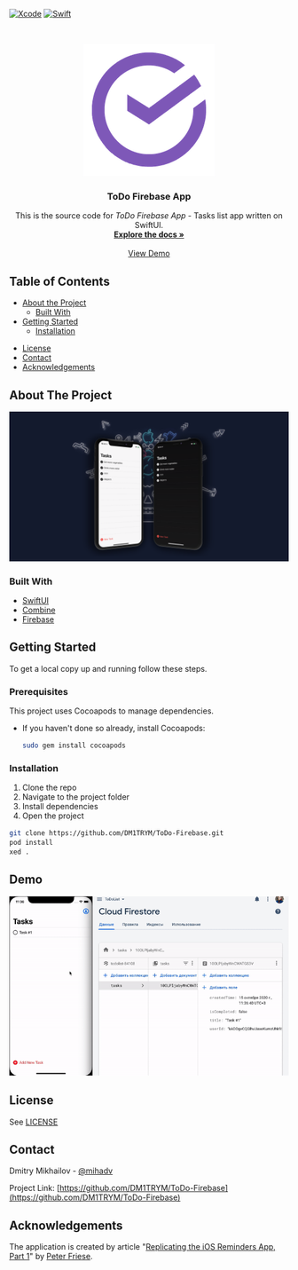 <!-- PROJECT SHIELDS -->
[![Xcode][xcode-shield]][xcode-url]
[![Swift][swift-shield]][swift-url]


<!-- PROJECT LOGO -->
<br />
<p align="center">
  <a href="https://github.com/DM1TRYM/ToDo-Firebase">
    <img src="ToDoList/ToDoIcon.png" alt="Logo">
  </a>

  <h3 align="center">ToDo Firebase App</h3>

  <p align="center">
    This is the source code for <i>ToDo Firebase App</i> - Tasks list app written on SwiftUI.
    <br />
    <a href="https://github.com/DM1TRYM/ToDo-Firebase"><strong>Explore the docs »</strong></a>
    <br />
    <br />
    <a href="https://github.com/DM1TRYM/ToDo-Firebase#Demo">View Demo</a>
  </p>
</p>

<!-- TABLE OF CONTENTS -->
## Table of Contents

* [About the Project](#about-the-project)
  * [Built With](#built-with)
* [Getting Started](#getting-started)
  <!-- * [Prerequisites](#prerequisites) -->
  * [Installation](#installation)
<!-- * [Usage](#usage) -->
<!-- * [Roadmap](#roadmap) -->
* [License](#license)
* [Contact](#contact)
* [Acknowledgements](#acknowledgements)

<!-- ABOUT THE PROJECT -->
## About The Project

![Screenshot][product-screenshot]

### Built With

* [SwiftUI](https://developer.apple.com/xcode/swiftui/)
* [Combine](https://developer.apple.com/documentation/combine)
* [Firebase](https://firebase.google.com)

<!-- GETTING STARTED -->
## Getting Started

To get a local copy up and running follow these steps.

### Prerequisites

This project uses Cocoapods to manage dependencies.

* If you haven't done so already, install Cocoapods:

  ``` bash
  sudo gem install cocoapods
  ```

### Installation

1. Clone the repo
2. Navigate to the project folder
3. Install dependencies
4. Open the project

``` bash
git clone https://github.com/DM1TRYM/ToDo-Firebase.git
pod install
xed .
```

<!-- Demo -->
## Demo

![Demo][product-demo]


<!-- LICENSE -->
## License

See [LICENSE](LICENSE)

<!-- CONTACT -->
## Contact

Dmitry Mikhailov - [@mihadv](https://t.me/mihadv)



Project Link: [https://github.com/DM1TRYM/ToDo-Firebase](https://github.com/DM1TRYM/ToDo-Firebase)

<!-- ACKNOWLEDGEMENTS -->

## Acknowledgements

The application is created by article "[Replicating the iOS Reminders App, Part 1](https://medium.com/better-programming/replicating-the-ios-reminders-app-part1-44211a7b7029)" by [Peter Friese](https://medium.com/@peterfriese).

<!-- MARKDOWN LINKS & IMAGES -->
<!-- https://www.markdownguide.org/basic-syntax/#reference-style-links -->
[xcode-shield]: https://img.shields.io/badge/xcode-v12.0.1-blue
[xcode-url]: https://developer.apple.com/xcode/

[swift-shield]: https://img.shields.io/badge/swift-v5.3-%23fe4b2d
[swift-url]: https://swift.org/

[license-shield]: https://img.shields.io/github/license/DM1TRYM/ToDo-Firebase.svg?style%3Dflat-square
[license-url]: https://github.com/DM1TRYM/ToDo-Firebase/blob/main/LICENSE

[product-screenshot]: /screenshot.png
[product-demo]: https://github.com/DM1TRYM/ToDo-Firebase/blob/main/Demo.gif?raw=true
[product-screenshot]: /screenshot.png "Screenshot of Make It So, a replication of the iOS Reminders app"
